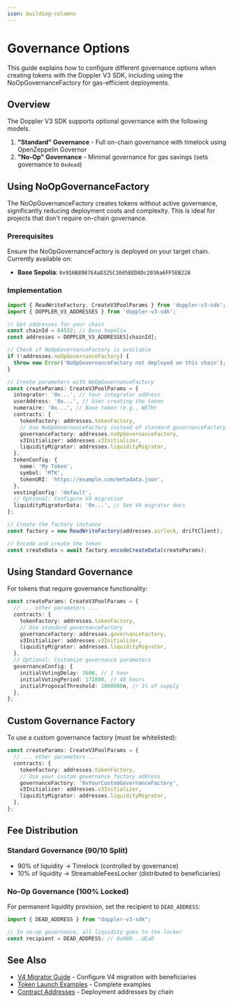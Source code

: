 ```yaml
---
icon: building-columns
---
```


# Governance Options

This guide explains how to configure different governance options when creating tokens with the Doppler V3 SDK, including using the NoOpGovernanceFactory for gas-efficient deployments.

## Overview

The Doppler V3 SDK supports optional governance with the following models.

1. **"Standard" Governance** - Full on-chain governance with timelock using OpenZeppelin Governor
2. **"No-Op" Governance** - Minimal governance for gas savings (sets governance to `0xdead`)

## Using NoOpGovernanceFactory

The NoOpGovernanceFactory creates tokens without active governance, significantly reducing deployment costs and complexity. This is ideal for projects that don't require on-chain governance.

### Prerequisites

Ensure the NoOpGovernanceFactory is deployed on your target chain. Currently available on:

* **Base Sepolia**: `0x916B8987E4aD325C10d58ED8Dc2036a6FF5EB228`

### Implementation

```typescript
import { ReadWriteFactory, CreateV3PoolParams } from 'doppler-v3-sdk';
import { DOPPLER_V3_ADDRESSES } from 'doppler-v3-sdk';

// Get addresses for your chain
const chainId = 84532; // Base Sepolia
const addresses = DOPPLER_V3_ADDRESSES[chainId];

// Check if NoOpGovernanceFactory is available
if (!addresses.noOpGovernanceFactory) {
  throw new Error('NoOpGovernanceFactory not deployed on this chain');
}

// Create parameters with NoOpGovernanceFactory
const createParams: CreateV3PoolParams = {
  integrator: '0x...', // Your integrator address
  userAddress: '0x...', // User creating the token
  numeraire: '0x...', // Base token (e.g., WETH)
  contracts: {
    tokenFactory: addresses.tokenFactory,
    // Use NoOpGovernanceFactory instead of standard governanceFactory
    governanceFactory: addresses.noOpGovernanceFactory,
    v3Initializer: addresses.v3Initializer,
    liquidityMigrator: addresses.liquidityMigrator,
  },
  tokenConfig: {
    name: 'My Token',
    symbol: 'MTK',
    tokenURI: 'https://example.com/metadata.json',
  },
  vestingConfig: 'default',
  // Optional: Configure V4 migration
  liquidityMigratorData: '0x...', // See V4 migrator docs
};

// Create the factory instance
const factory = new ReadWriteFactory(addresses.airlock, driftClient);

// Encode and create the token
const createData = await factory.encodeCreateData(createParams);
```

## Using Standard Governance

For tokens that require governance functionality:

```typescript
const createParams: CreateV3PoolParams = {
  // ... other parameters ...
  contracts: {
    tokenFactory: addresses.tokenFactory,
    // Use standard governanceFactory
    governanceFactory: addresses.governanceFactory,
    v3Initializer: addresses.v3Initializer,
    liquidityMigrator: addresses.liquidityMigrator,
  },
  // Optional: Customize governance parameters
  governanceConfig: {
    initialVotingDelay: 3600, // 1 hour
    initialVotingPeriod: 172800, // 48 hours
    initialProposalThreshold: 1000000n, // 1% of supply
  },
};
```

## Custom Governance Factory

To use a custom governance factory (must be whitelisted):

```typescript
const createParams: CreateV3PoolParams = {
  // ... other parameters ...
  contracts: {
    tokenFactory: addresses.tokenFactory,
    // Use your custom governance factory address
    governanceFactory: '0xYourCustomGovernanceFactory',
    v3Initializer: addresses.v3Initializer,
    liquidityMigrator: addresses.liquidityMigrator,
  },
};
```

## Fee Distribution

### Standard Governance (90/10 Split)

* 90% of liquidity → Timelock (controlled by governance)
* 10% of liquidity → StreamableFeesLocker (distributed to beneficiaries)

### No-Op Governance (100% Locked)

For permanent liquidity provision, set the recipient to `DEAD_ADDRESS`:

```typescript
import { DEAD_ADDRESS } from "doppler-v3-sdk";

// In no-op governance, all liquidity goes to the locker
const recipient = DEAD_ADDRESS; // 0x000...dEaD
```



## See Also

* [V4 Migrator Guide](custom-fees.md) - Configure V4 migration with beneficiaries
* [Token Launch Examples](../../../doppler-v3-sdk-reference/token-launch-examples.md) - Complete examples
* [Contract Addresses](../../../doppler-v3-sdk-reference/contract-addresses.md) - Deployment addresses by chain

